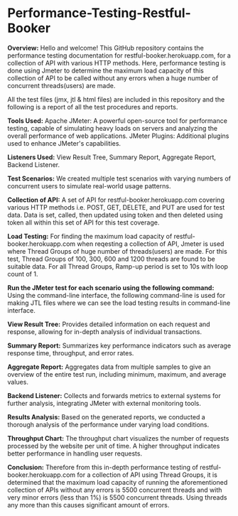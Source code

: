 # Performance-Testing-Restful-Booker
**Overview:**
Hello and welcome! This GitHub repository contains the performance testing documentation for restful-booker.herokuapp.com, for a collection of API with various HTTP methods. Here, performance testing is done using Jmeter to determine the maximum load capacity of this collection of API to be called without any errors when a huge number of concurrent threads(users) are made.

All the test files (jmx, jtl & html files) are included in this repository and the following is a report of all the test procedures and reports.

**Tools Used:**
Apache JMeter: A powerful open-source tool for performance testing, capable of simulating heavy loads on servers and analyzing the overall performance of web applications.
JMeter Plugins: Additional plugins used to enhance JMeter's capabilities.

**Listeners Used:**
View Result Tree,
Summary Report,
Aggregate Report,
Backend Listener.

**Test Scenarios:**
We created multiple test scenarios with varying numbers of concurrent users to simulate real-world usage patterns.

**Collection of API:**
A set of API for restful-booker.herokuapp.com covering various HTTP methods i.e. POST, GET, DELETE, and PUT are used for test data. Data is set, called, then updated using token and then deleted using token all within this set of API for this test coverage.


**Load Testing:**
For finding the maximum load capacity of restful-booker.herokuapp.com when reqesting a collection of API, Jmeter is used where Thread Groups of huge number of threads(users) are made. For this test, Thread Groups of 100, 300, 600 and 1200 threads are found to be suitable data. For all Thread Groups, Ramp-up period is set to 10s with loop count of 1.

**Run the JMeter test for each scenario using the following command:**
Using the command-line interface, the following command-line is used for making JTL files where we can see the load testing results in command-line interface.

**View Result Tree:**
Provides detailed information on each request and response, allowing for in-depth analysis of individual transactions.

**Summary Report:**
Summarizes key performance indicators such as average response time, throughput, and error rates.

**Aggregate Report:**
Aggregates data from multiple samples to give an overview of the entire test run, including minimum, maximum, and average values.

**Backend Listener:**
Collects and forwards metrics to external systems for further analysis, integrating JMeter with external monitoring tools.

**Results Analysis:**
Based on the generated reports, we conducted a thorough analysis of the performance under varying load conditions.

**Throughput Chart:**
The throughput chart visualizes the number of requests processed by the website per unit of time. A higher throughput indicates better performance in handling user requests.

**Conclusion:**
Therefore from this in-depth performance testing of restful-booker.herokuapp.com for a collection of API using Thread Groups, it is determined that the maximum load capacity of running the aforementioned collection of APIs without any errors is 5500 concurrent threads and with very minor errors (less than 1%) is 5500 concurrent threads. Using threads any more than this causes significant amount of errors.
